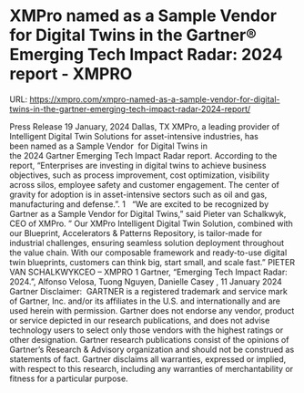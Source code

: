 # XMPro named as a Sample Vendor for Digital Twins in the Gartner® Emerging Tech Impact Radar: 2024 report - XMPRO

URL: https://xmpro.com/xmpro-named-as-a-sample-vendor-for-digital-twins-in-the-gartner-emerging-tech-impact-radar-2024-report/

Press Release
19 January, 2024 Dallas, TX
XMPro, a leading provider of Intelligent Digital Twin Solutions for asset-intensive industries, has been named as a Sample Vendor  for Digital Twins in the 2024 Gartner Emerging Tech Impact Radar report.
According to the report, “Enterprises are investing in digital twins to achieve business objectives, such as process improvement, cost optimization, visibility across silos, employee safety and customer engagement. The center of gravity for adoption is in asset-intensive sectors such as oil and gas, manufacturing and defense.”. 1
 
“We are excited to be recognized by Gartner as a Sample Vendor for Digital Twins,” said Pieter van Schalkwyk, CEO of XMPro. ” Our XMPro Intelligent Digital Twin Solution, combined with our Blueprint, Accelerators & Patterns Repository, is tailor-made for industrial challenges, ensuring seamless solution deployment throughout the value chain. With our composable framework and ready-to-use digital twin blueprints, customers can think big, start small, and scale fast.”
PIETER VAN SCHALKWYKCEO – XMPRO
1 Gartner, “Emerging Tech Impact Radar: 2024.”, Alfonso Velosa, Tuong Nguyen, Danielle Casey , 11 January 2024
Gartner Disclaimer: 
GARTNER is a registered trademark and service mark of Gartner, Inc. and/or its affiliates in the U.S. and internationally and are used herein with permission. Gartner does not endorse any vendor, product or service depicted in our research publications, and does not advise technology users to select only those vendors with the highest ratings or other designation. Gartner research publications consist of the opinions of Gartner’s Research & Advisory organization and should not be construed as statements of fact. Gartner disclaims all warranties, expressed or implied, with respect to this research, including any warranties of merchantability or fitness for a particular purpose.